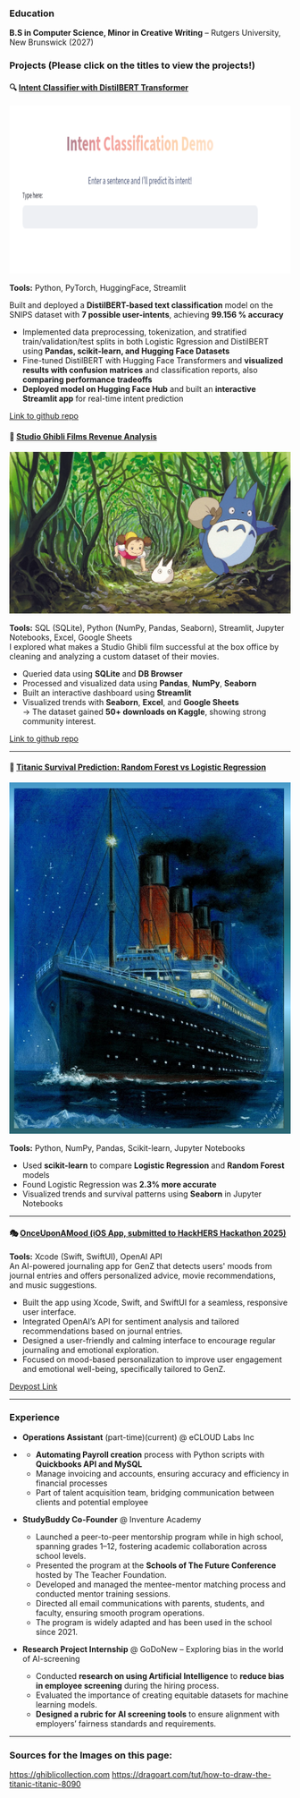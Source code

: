 ### Education
**B.S in Computer Science, Minor in Creative Writing** – Rutgers University, New Brunswick (2027)

### Projects (Please click on the titles to view the projects!)


#### 🔍 [Intent Classifier with DistilBERT Transformer](https://bert-intent-classification.streamlit.app/)

  <img src="images/intentclassifier_landingpage.png" height="300" width="600"/>

**Tools:** Python, PyTorch, HuggingFace, Streamlit

 Built and deployed a **DistilBERT-based text classification** model on the SNIPS dataset with **7 possible
user-intents**, achieving **99.156 % accuracy**
- Implemented data preprocessing, tokenization, and stratified train/validation/test splits in both Logistic
Rgression and DistilBERT using **Pandas, scikit-learn, and Hugging Face Datasets**
- Fine-tuned DistilBERT with Hugging Face Transformers and **visualized results with confusion matrices**
and classification reports, also **comparing performance tradeoffs**
- **Deployed model on Hugging Face Hub** and built an **interactive Streamlit app** for real-time intent
prediction

[Link to github repo](https://github.com/priyankapanga/Intent-Classification)



#### 🎥 [Studio Ghibli Films Revenue Analysis](https://priyankapanga-studio-ghibli-revenue-analysis.streamlit.app)

  <img src="images/totoro_hires_1_7dc984c6-a680-4b5e-ac19-642c5e7617ce.png" width="600"/>

**Tools:** SQL (SQLite), Python (NumPy, Pandas, Seaborn), Streamlit, Jupyter Notebooks, Excel, Google Sheets  
I explored what makes a Studio Ghibli film successful at the box office by cleaning and analyzing a custom dataset of their movies.  
- Queried data using **SQLite** and **DB Browser**
- Processed and visualized data using **Pandas**, **NumPy**, **Seaborn**
- Built an interactive dashboard using **Streamlit**
- Visualized trends with **Seaborn**, **Excel**, and **Google Sheets**  
-> The dataset gained **50+ downloads on Kaggle**, showing strong community interest.  

[Link to github repo](https://github.com/priyankapanga/Studio-Ghibli-Revenue-Analysis)


---

#### 🚢 [Titanic Survival Prediction: Random Forest vs Logistic Regression](https://github.com/priyankapanga/Titanic-Survival-Prediction)

   <img src="images/how-to-draw-the-titanic-titanic_5e4c8e261e6bd8.95988569_34328_3_4.jpg" width="600"/>

**Tools:** Python, NumPy, Pandas, Scikit-learn, Jupyter Notebooks 
- Used **scikit-learn** to compare **Logistic Regression** and **Random Forest** models  
- Found Logistic Regression was **2.3% more accurate**  
- Visualized trends and survival patterns using **Seaborn** in Jupyter Notebooks
  

---

#### 🎭 [OnceUponAMood (iOS App, submitted to HackHERS Hackathon 2025)](https://github.com/priyankapanga/OnceUponAMood)
**Tools:** Xcode (Swift, SwiftUI), OpenAI API  
An AI-powered journaling app for GenZ that detects users' moods from journal entries and offers personalized advice, movie recommendations, and music suggestions.  
- Built the app using Xcode, Swift, and SwiftUI for a seamless, responsive user interface.
- Integrated OpenAI’s API for sentiment analysis and tailored recommendations based on journal entries.
- Designed a user-friendly and calming interface to encourage regular journaling and emotional exploration.
- Focused on mood-based personalization to improve user engagement and emotional well-being, specifically tailored to GenZ.


[Devpost Link](https://devpost.com/software/soulscribe-csbx4p)

_____

### Experience

- **Operations Assistant** (part-time)(current) @ eCLOUD Labs Inc
- 
  - **Automating Payroll creation** process with Python scripts with **Quickbooks API and MySQL**
  - Manage invoicing and accounts, ensuring accuracy and efficiency in financial processes
  - Part of talent acquisition team, bridging communication between clients and potential employee
  
- **StudyBuddy Co-Founder** @ Inventure Academy

  -  Launched a peer-to-peer mentorship program while in high school, spanning grades 1–12, fostering academic
     collaboration across school levels.
  -  Presented the program at the **Schools of The Future Conference** hosted by The Teacher Foundation.
  -  Developed and managed the mentee-mentor matching process and conducted mentor training sessions.
  -  Directed all email communications with parents, students, and faculty, ensuring smooth program operations.
  -  The program is widely adapted and has been used in the school since 2021.
  
  
- **Research Project Internship** @ GoDoNew – Exploring bias in the world of AI-screening

  - Conducted **research on using Artificial Intelligence** to **reduce bias in employee screening** during the hiring process.
  - Evaluated the importance of creating equitable datasets for machine learning models.
  - **Designed a rubric for AI screening tools** to ensure alignment with employers’ fairness standards and requirements.

---

### Sources for the Images on this page: 
https://ghiblicollection.com
https://dragoart.com/tut/how-to-draw-the-titanic-titanic-8090
